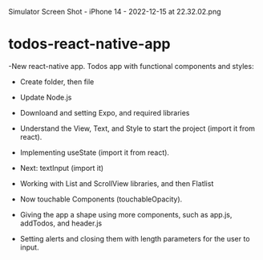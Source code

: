 Simulator Screen Shot - iPhone 14 - 2022-12-15 at 22.32.02.png

# todos-react-native-app
-New react-native app. Todos app with functional components and styles:

- Create folder, then file

- Update Node.js

- Downloand and setting Expo, and required libraries

- Understand the View, Text, and Style to start the project (import it from react).

- Implementing useState (import it from react).

- Next: textInput (import it)

- Working with List and ScrollView libraries, and then Flatlist

- Now touchable Components (touchableOpacity).

- Giving the app a shape using more components, such as app.js, addTodos, and header.js

- Setting alerts and closing them with length parameters for the user to input.

